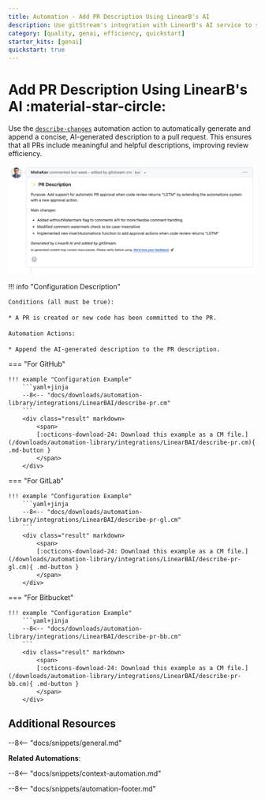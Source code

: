 ```yaml
---
title: Automation - Add PR Description Using LinearB's AI
description: Use gitStream's integration with LinearB's AI service to summarize the PR changes.
category: [quality, genai, efficiency, quickstart]
starter_kits: [genai]
quickstart: true
---
```

# Add PR Description Using LinearB's AI :material-star-circle:

<!-- --8<-- [start:example]-->
Use the [`describe-changes`](/automation-actions/#describe-changes) automation action to automatically generate and append a concise, AI-generated description to a pull request. This ensures that all PRs include meaningful and helpful descriptions, improving review efficiency.

![summarized-pr](/automations/integrations/LinearBAI/describe-pr/LinearB-AI-describe-pr.png)

!!! info "Configuration Description"

    Conditions (all must be true):

    * A PR is created or new code has been committed to the PR.

    Automation Actions:

    * Append the AI-generated description to the PR description.

=== "For GitHub"

    !!! example "Configuration Example"
        ```yaml+jinja
        --8<-- "docs/downloads/automation-library/integrations/LinearBAI/describe-pr.cm"
        ```
        <div class="result" markdown>
            <span>
            [:octicons-download-24: Download this example as a CM file.](/downloads/automation-library/integrations/LinearBAI/describe-pr.cm){ .md-button }
            </span>
        </div>

=== "For GitLab"

    !!! example "Configuration Example"
        ```yaml+jinja
        --8<-- "docs/downloads/automation-library/integrations/LinearBAI/describe-pr-gl.cm"
        ```
        <div class="result" markdown>
            <span>
            [:octicons-download-24: Download this example as a CM file.](/downloads/automation-library/integrations/LinearBAI/describe-pr-gl.cm){ .md-button }
            </span>
        </div>

=== "For Bitbucket"

    !!! example "Configuration Example"
        ```yaml+jinja
        --8<-- "docs/downloads/automation-library/integrations/LinearBAI/describe-pr-bb.cm"
        ```
        <div class="result" markdown>
            <span>
            [:octicons-download-24: Download this example as a CM file.](/downloads/automation-library/integrations/LinearBAI/describe-pr-bb.cm){ .md-button }
            </span>
        </div>
<!-- --8<-- [end:example]-->

## Additional Resources

--8<-- "docs/snippets/general.md"

**Related Automations**:

--8<-- "docs/snippets/context-automation.md"

--8<-- "docs/snippets/automation-footer.md"
